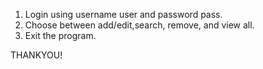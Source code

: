 1. Login using username user and password pass.
2. Choose between add/edit,search, remove, and view all.
3. Exit the program.

THANKYOU!

